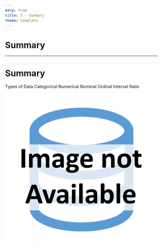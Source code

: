```yaml
---
marp: true
title: 7 - Summary
theme: template
---
```


<!-- _class: title-only -->

# Summary

---

<!-- _class: title-two-content-left -->

# Summary

Types of Data
Categorical
Numerical
Nominal
Ordinal
Interval
Ratio

![image An icon of a database in a flat minimalist style](images/placeholder.png)